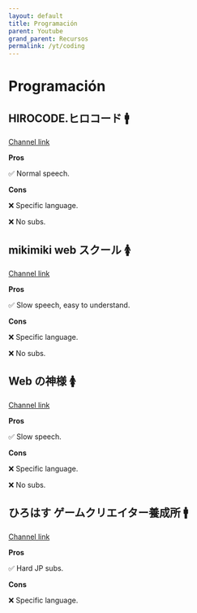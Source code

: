 ```yaml
---
layout: default
title: Programación
parent: Youtube
grand_parent: Recursos
permalink: /yt/coding
---
```


# Programación

## HIROCODE.ヒロコード 🚹

[Channel link](https://www.youtube.com/@hirocode)

**Pros**

✅ Normal speech.

**Cons**

❌ Specific language.

❌ No subs.

## mikimiki web スクール 🚺

[Channel link](https://www.youtube.com/@mikimikiweb)

**Pros**

✅ Slow speech, easy to understand.

**Cons**

❌ Specific language.

❌ No subs.

## Web の神様 🚺

[Channel link](https://www.youtube.com/@webgodweb)

**Pros**

✅ Slow speech.

**Cons**

❌ Specific language.

❌ No subs.

## ひろはす ゲームクリエイター養成所 🚹

[Channel link](https://www.youtube.com/@hirohasu)

**Pros**

✅ Hard JP subs.

**Cons**

❌ Specific language.
